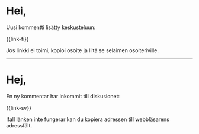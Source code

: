 # Hei,

Uusi kommentti lis&auml;tty keskusteluun:

  {{link-fi}}

Jos linkki ei toimi, kopioi osoite ja liit&auml; se selaimen osoiteriville.

---

# Hej,

En ny kommentar har inkommit till diskusionet:

  {{link-sv}}

Ifall l&auml;nken inte fungerar kan du kopiera adressen till webbl&auml;sarens adressf&auml;lt.
